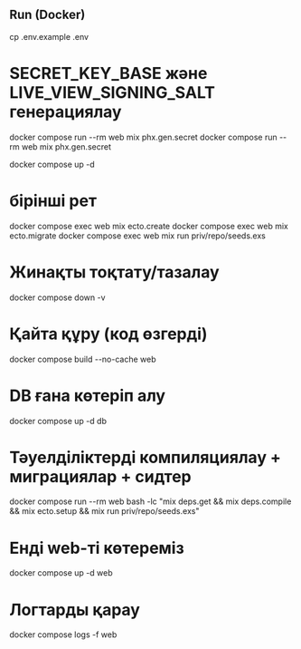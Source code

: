 ## Run (Docker)

cp .env.example .env

# SECRET_KEY_BASE және LIVE_VIEW_SIGNING_SALT генерациялау

docker compose run --rm web mix phx.gen.secret
docker compose run --rm web mix phx.gen.secret

docker compose up -d

# бірінші рет

docker compose exec web mix ecto.create
docker compose exec web mix ecto.migrate
docker compose exec web mix run priv/repo/seeds.exs


# Жинақты тоқтату/тазалау

docker compose down -v

# Қайта құру (код өзгерді)

docker compose build --no-cache web

# DB ғана көтеріп алу

docker compose up -d db

# Тәуелділіктерді компиляциялау + миграциялар + сидтер

docker compose run --rm web bash -lc "mix deps.get && mix deps.compile && mix ecto.setup && mix run priv/repo/seeds.exs"

# Енді web-ті көтереміз

docker compose up -d web

# Логтарды қарау

docker compose logs -f web
